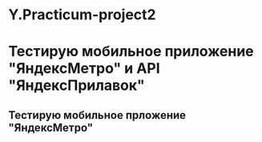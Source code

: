 # Y.Practicum-project2 
# Тестирую мобильное приложение "ЯндексМетро" и API "ЯндексПрилавок"
## Тестирую мобильное прложение "ЯндексМетро"


